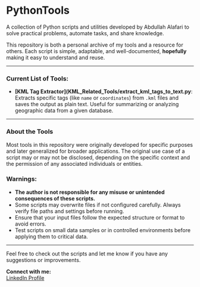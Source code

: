 # PythonTools
A collection of Python scripts and utilities developed by Abdullah Alafari to solve practical problems, automate tasks, and share knowledge.

This repository is both a personal archive of my tools and a resource for others. Each script is simple, adaptable, and well-documented, **hopefully** making it easy to understand and reuse.

---

### Current List of Tools:
- **[KML Tag Extractor](KML_Related_Tools/extract_kml_tags_to_text.py**: Extracts specific tags (like `name` or `coordinates`) from `.kml` files and saves the output as plain text. Useful for summarizing or analyzing geographic data from a given database.


---

### About the Tools
Most tools in this repository were originally developed for specific purposes and later generalized for broader applications. The original use case of a script may or may not be disclosed, depending on the specific context and the permission of any associated individuals or entities.


### Warnings:
- **The author is not responsible for any misuse or unintended consequences of these scripts.**
- Some scripts may overwrite files if not configured carefully. Always verify file paths and settings before running.
- Ensure that your input files follow the expected structure or format to avoid errors.
- Test scripts on small data samples or in controlled environments before applying them to critical data.

---

Feel free to check out the scripts and let me know if you have any suggestions or improvements.

**Connect with me:**  
[LinkedIn Profile](www.linkedin.com/in/alafari-abdullah)
